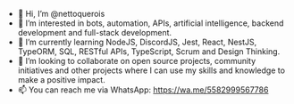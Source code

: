 - 👋 Hi, I’m @nettoquerois
- 👀 I’m interested in bots, automation, APIs, artificial intelligence, backend development and full-stack development.
- 🌱 I’m currently learning NodeJS, DiscordJS, Jest, React, NestJS, TypeORM, SQL, RESTful APIs, TypeScript, Scrum and Design Thinking.
- 💞️ I’m looking to collaborate on open source projects, community initiatives and other projects where I can use my skills and knowledge to make a positive impact.
- 📫 You can reach me via WhatsApp: https://wa.me/5582999567786

<!---
nettoquerois/nettoquerois is a ✨ special ✨ repository because its `README.md` (this file) appears on your GitHub profile.
You can click the Preview link to take a look at your changes.
--->
